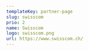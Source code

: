 ```yaml
---
templateKey: partner-page
slug: swisscom
prio: 2
name: Swisscom
logo: swisscom.png
url: https://www.swisscom.ch/
---
```

